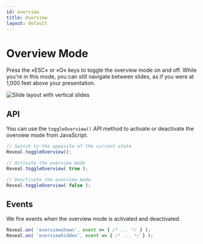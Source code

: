 ```yaml
---
id: overview
title: Overview
layout: default
---
```


# Overview Mode

Press the »ESC« or »O« keys to toggle the overview mode on and off. While you're in this mode, you can still navigate between slides, as if you were at 1,000 feet above your presentation.

<picture><img src="/images/overview.png" alt="Slide layout with vertical slides"></picture>

## API

You can use the `toggleOverview()` API method to activate or deactivate the overview mode from JavaScript.

```js
// Switch to the opposite of the current state
Reveal.toggleOverview();

// Activate the overview mode
Reveal.toggleOverview( true );

// Deactivate the overview mode
Reveal.toggleOverview( false );
```

## Events
We fire events when the overview mode is activated and deactivated.

```javascript
Reveal.on( 'overviewshown', event => { /* ... */ } );
Reveal.on( 'overviewhidden', event => { /* ... */ } );
```